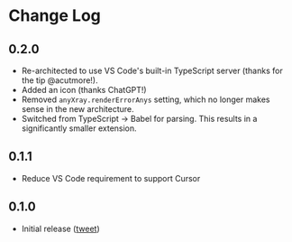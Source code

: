 # Change Log

## 0.2.0

- Re-architected to use VS Code's built-in TypeScript server (thanks for the tip @acutmore!).
- Added an icon (thanks ChatGPT!)
- Removed `anyXray.renderErrorAnys` setting, which no longer makes sense in the new architecture.
- Switched from TypeScript -> Babel for parsing. This results in a significantly smaller extension.

## 0.1.1

- Reduce VS Code requirement to support Cursor

## 0.1.0

- Initial release ([tweet])

[tweet]: https://twitter.com/danvdk/status/1840509263908831457
